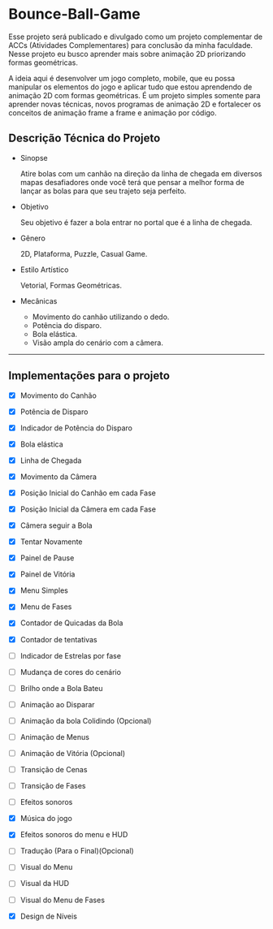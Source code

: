 # Bounce-Ball-Game
Esse projeto será publicado e divulgado como um projeto complementar de ACCs (Atividades Complementares) para conclusão da minha faculdade.
Nesse projeto eu busco aprender mais sobre animação 2D priorizando formas geométricas.

A ideia aqui é desenvolver um jogo completo, mobile, que eu possa manipular os elementos do jogo e aplicar tudo que estou aprendendo de animação 2D com formas geométricas. É um projeto simples somente para aprender novas técnicas, novos programas de animação 2D e fortalecer os conceitos de animação frame a frame e animação por código.

## Descrição Técnica do Projeto

- Sinopse
    
    Atire bolas com um canhão na direção da linha de chegada em diversos mapas desafiadores onde você terá que pensar a melhor forma de lançar as bolas para que seu trajeto seja perfeito.
    
- Objetivo
    
    Seu objetivo é fazer a bola entrar no portal que é a linha de chegada.
    
- Gênero
    
    2D, Plataforma, Puzzle, Casual Game.
    
- Estilo Artístico
    
    Vetorial, Formas Geométricas.
    

- Mecânicas
    - Movimento do canhão utilizando o dedo.
    - Potência do disparo.
    - Bola elástica.
    - Visão ampla do cenário com a câmera.
---

## Implementações para o projeto

- [x]  Movimento do Canhão
- [x]  Potência de Disparo
- [x]  Indicador de Potência do Disparo
- [x]  Bola elástica
- [x]  Linha de Chegada
- [x]  Movimento da Câmera
- [x]  Posição Inicial do Canhão em cada Fase
- [x]  Posição Inicial da Câmera em cada Fase
- [x]  Câmera seguir a Bola
- [x]  Tentar Novamente
- [x]  Painel de Pause
- [x]  Painel de Vitória
- [x]  Menu Simples
- [x]  Menu de Fases
- [x]  Contador de Quicadas da Bola
- [x]  Contador de tentativas
- [ ]  Indicador de Estrelas por fase
- [ ]  Mudança de cores do cenário
- [ ]  Brilho onde a Bola Bateu
- [ ]  Animação ao Disparar
- [ ]  Animação da bola Colidindo (Opcional)
- [ ]  Animação de Menus
- [ ]  Animação de Vitória (Opcional)
- [ ]  Transição de Cenas
- [ ]  Transição de Fases
- [ ]  Efeitos sonoros
- [x]  Música do jogo
- [x]  Efeitos sonoros do menu e HUD
- [ ]  Tradução (Para o Final)(Opcional)
- [ ]  Visual do Menu
- [ ]  Visual da HUD
- [ ]  Visual do Menu de Fases
- [x]  Design de Níveis

